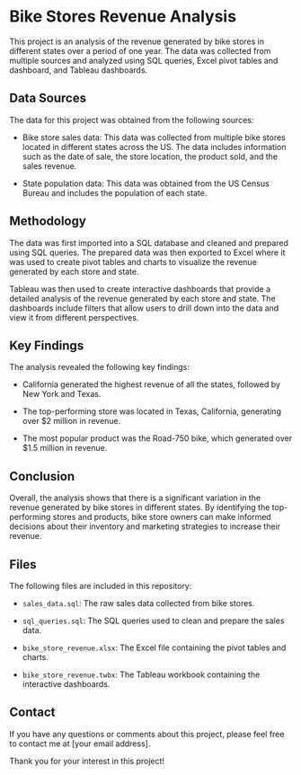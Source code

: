 # Bike Stores Revenue Analysis

This project is an analysis of the revenue generated by bike stores in different states over a period of one year. The data was collected from multiple sources and analyzed using SQL queries, Excel pivot tables and dashboard, and Tableau dashboards.

## Data Sources

The data for this project was obtained from the following sources:

- Bike store sales data: This data was collected from multiple bike stores located in different states across the US. The data includes information such as the date of sale, the store location, the product sold, and the sales revenue.

- State population data: This data was obtained from the US Census Bureau and includes the population of each state.

## Methodology

The data was first imported into a SQL database and cleaned and prepared using SQL queries. The prepared data was then exported to Excel where it was used to create pivot tables and charts to visualize the revenue generated by each store and state.

Tableau was then used to create interactive dashboards that provide a detailed analysis of the revenue generated by each store and state. The dashboards include filters that allow users to drill down into the data and view it from different perspectives.

## Key Findings

The analysis revealed the following key findings:

- California generated the highest revenue of all the states, followed by New York and Texas.

- The top-performing store was located in Texas, California, generating over $2 million in revenue.

- The most popular product was the Road-750 bike, which generated over $1.5 million in revenue.

## Conclusion

Overall, the analysis shows that there is a significant variation in the revenue generated by bike stores in different states. By identifying the top-performing stores and products, bike store owners can make informed decisions about their inventory and marketing strategies to increase their revenue.

## Files

The following files are included in this repository:

- `sales_data.sql`: The raw sales data collected from bike stores.

- `sql_queries.sql`: The SQL queries used to clean and prepare the sales data.

- `bike_store_revenue.xlsx`: The Excel file containing the pivot tables and charts.

- `bike_store_revenue.twbx`: The Tableau workbook containing the interactive dashboards.

## Contact

If you have any questions or comments about this project, please feel free to contact me at [your email address].

Thank you for your interest in this project!
